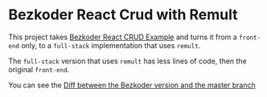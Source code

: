 # Bezkoder React Crud with Remult

This project takes [Bezkoder React CRUD Example](https://www.bezkoder.com/react-typescript-api-call/) and turns it from a `front-end` only, to a `full-stack` implementation that uses `remult`.

The `full-stack` version that uses `remult` has less lines of code, then the original `front-end`.

You can see the [Diff between the Bezkoder version and the master branch](https://github.com/remult/bezkoder-react-crud-remult/compare/bezkoder...master)
